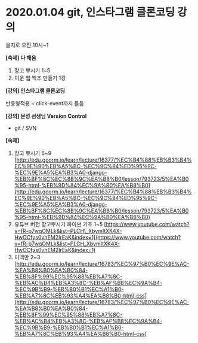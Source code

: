 # 2020.01.04 git, 인스타그램 클론코딩 강의

을지로 오전 10시~1

**\[숙제\] 다 해옴**

1. 장고 뿌시기 1~5
2. 미운 웹 백조 만들기 1강 

**\[강의\] 인스타그램 클론코딩**

반응형적용 ~ click-event까지 들음

**\[강의\] 문성 선생님 Version Control**

* git / SVN

**\[숙제\]** 

1. 장고 뿌시기 6~9 [http://edu.goorm.io/learn/lecture/16377/%EC%B4%88%EB%B3%B4%EC%9E%90%EB%A5%BC-%EC%9C%84%ED%95%9C-%EC%9E%A5%EA%B3%A0-django-%EB%BF%8C%EC%8B%9C%EA%B8%B0/lesson/793723/5%EA%B0%95-html-%EB%9D%84%EC%9A%B0%EA%B8%B0](http://edu.goorm.io/learn/lecture/16377/%EC%B4%88%EB%B3%B4%EC%9E%90%EB%A5%BC-%EC%9C%84%ED%95%9C-%EC%9E%A5%EA%B3%A0-django-%EB%BF%8C%EC%8B%9C%EA%B8%B0/lesson/793723/5%EA%B0%95-html-%EB%9D%84%EC%9A%B0%EA%B8%B0)
2. 유튜브 버전 장고뿌시기 파이썬 기초 1~5 [https://www.youtube.com/watch?v=fR-p7wqOMLk&list=PLCH\_XbymItXK4X-HwOCfys0vhEM2IrEaK&index=1](https://www.youtube.com/watch?v=fR-p7wqOMLk&list=PLCH_XbymItXK4X-HwOCfys0vhEM2IrEaK&index=1)
3. 미백만 2~3 [http://edu.goorm.io/learn/lecture/16783/%EC%97%B0%EC%9E%AC-%EA%B8%B0%EA%B0%84-%EB%8F%99%EC%95%88%EB%A7%8C-%EB%AC%B4%EB%A3%8C-%EB%AF%B8%EC%9A%B4-%EC%9B%B9-%EB%B0%B1%EC%A1%B0-%EB%A7%8C%EB%93%A4%EA%B8%B0-html-css](http://edu.goorm.io/learn/lecture/16783/%EC%97%B0%EC%9E%AC-%EA%B8%B0%EA%B0%84-%EB%8F%99%EC%95%88%EB%A7%8C-%EB%AC%B4%EB%A3%8C-%EB%AF%B8%EC%9A%B4-%EC%9B%B9-%EB%B0%B1%EC%A1%B0-%EB%A7%8C%EB%93%A4%EA%B8%B0-html-css)

